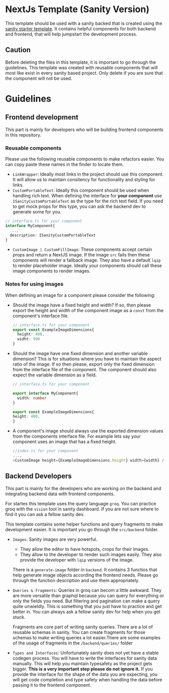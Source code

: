 # NextJs Template (Sanity Version)

This template should be used with a sanity backed that is created using the [sanity starter template](https://github.com/lemon-hive/sanity-starter). It contains helpful components for both backend and frontend, that will help jumpstart the development process.

## Caution

Before deleting the files in this template, it is important to go through the guidelines. This template was created with reusable components that will most like exist in every sanity based project. Only delete if you are sure that the component will not be used.

# Guidelines

## Frontend development

This part is mainly for developers who will be building frontend components in this repository.

### Reusable components

Please use the following reusable components to make refactors easier. You can copy paste these names in the finder to locate them.

- `LinkWrapper`: Ideally most links in the project should use this component. It will allow us to maintain consitency for functionality and styling for links.
- `CustomPortableText`: Ideally this component should be used when handling rich text. When defining the interface for **your component** use `ISanityCustomPortableText` as the type for the rich text field. If you need to get mock props for this type, you can ask the backend dev to generate some for you.

```typescript
// interface.ts for your component
interface MyComponent{
  ...,
  description: ISanityCustomPortableText
}
```

- `CustomImage | CustomFillImage`: These components accept certain props and return a NextJS image. If the image `src` fails then these components will render a fallback image. They also have a default `lqip` to render placeholder image. Ideally your components should call these image components to render images.

### Notes for using images

When defining an image for a component please consider the following:

- Should the image have a fixed height and width? If so, then please export the height and width of the component image as a `const` from the component's interface file.

  ```typescript
  // interface.ts for your component
  export const ExampleImageDimensions{
    height: 400,
    widht: 500
  }
  ```

- Should the image have one fixed dimension and another variable dimension? This is for situations where you have to maintain the aspect ratio of the image. If so then please, export only the fixed dimension from the interface file of the component. The component should also expect the variable dimension as a field.

  ```typescript
  // interface.ts for your component

  export interface MyComponent{
    width: number
  }

  export const ExampleImageDimensions{
  height: 400,
  }
  ```

- A component's image should always use the exported dimension values from the components interface file. For example lets say your component uses an image that has a fixed height.
  ```typescript
  //index.ts for your component
  ...,
  <CustomImage height={ExampleImageDimensions.height} width={width} />
  ```

## Backend Developers

This part is mainly for the developers who are working on the backend and integrating backend data with frontend components.

For startes this template uses the query language `groq`. You can practice groq with the `vision` tool in sanity dashboard. If you are not sure where to find it you can ask a fellow sanity dev.

This template contains some helper functions and query fragments to make development easier. It is important you go through the `src/backend` folder.

- `Images`: Sanity images are very powerful.

  - They allow the editor to have hotspots, crops for their images.
  - They allow to the developer to render such images easily. They also provide the developer with `lqip` versions of the image.

  There is a `generate-image` folder in `backend`.
  It contains 3 functios that help generate image objects according the frontend needs. Please go through the function description and use them appropriately.

- `Queries & Fragments`: Queries in groq can becom a little awkward. They are more versatile than graphql because you can query for everything or only the fields you need. But filtering and pagination can make a query quite unwieldly. This is something that you just have to practice and get better in. You can always ask a fellow sanity dev for help when you get stuck.

  Fragments are core part of writing sanity queries. There are a lot of reusable schemas in sanity. You can create fragments for those schemas to make writing queries a lot easier.There are some examples of the usage of fragments in the `/backend/queries/` folder

- `Types and Interfaces`: Unfortunately sanity does not yet have a stable codegen process. You will have to write the interfaces for sanity data manually. This will help you maintain typesafety as the project gets bigger. **This is a very important step please do not ignore it.** If you provide the interface for the shape of the data you are expecting, you will get code completion and type safety when handling the data before passing it to the frontend component.
